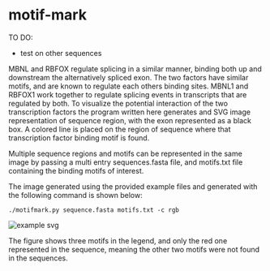 # motif-mark

TO DO:

 - test on other sequences

MBNL and RBFOX regulate splicing in a similar manner, binding both up and downstream the alternatively spliced exon. The two factors have similar motifs, and are known to regulate each others binding sites. MBNL1 and RBFOX1 work together to regulate splicing events in transcripts that are regulated by both. To visualize the potential interaction of the two transcription factors the program written here generates and SVG image representation of sequence region, with the exon represented as a black box. A colored line is placed on the region of sequence where that transcription factor binding motif is found.

Multiple sequence regions and motifs can be represented in the same image by passing a multi entry sequences.fasta file, and motifs.txt file containing the binding motifs of interest.

The image generated using the provided example files and generated with the following command is shown below:

`./motifmark.py sequence.fasta motifs.txt -c rgb`



![example svg](https://github.com/jakevc/motif-mark/blob/master/example.svg)


The figure shows three motifs in the legend, and only the red one represented in the sequence, meaning the other two motifs were not found in the sequences.






